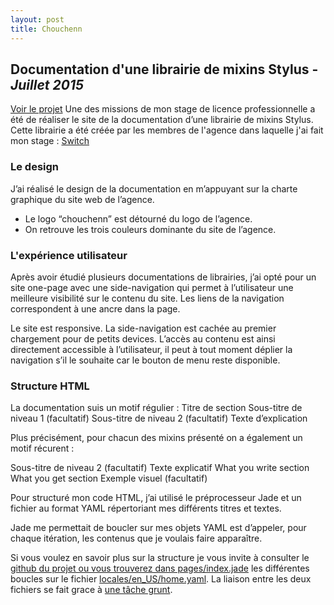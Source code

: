```yaml
---
layout: post
title: Chouchenn
---
```



## Documentation d'une librairie de mixins Stylus - *Juillet 2015*
[Voir le projet](http://chouchenn.switch.paris/)
Une des missions de mon stage de licence professionnelle a été de réaliser le site de la documentation d’une librairie de mixins Stylus.
Cette librairie a été créée par les membres de l'agence dans laquelle j'ai fait mon stage : [Switch](http://switch-company.com/)

### Le design

J’ai réalisé le design de la documentation en m’appuyant sur la charte graphique du site web de l’agence.

- Le logo “chouchenn” est détourné du logo de l’agence.
- On retrouve les trois couleurs dominante du site de l’agence.

### L'expérience utilisateur

Après avoir étudié plusieurs documentations de librairies, j’ai opté pour un site one-page avec une side-navigation qui permet à l’utilisateur une meilleure visibilité sur le contenu du site. Les liens de la navigation correspondent à une ancre dans la page.

Le site est responsive. La side-navigation est cachée au premier chargement pour de petits devices. L’accès au contenu est ainsi directement accessible à l’utilisateur, il peut à tout moment déplier la navigation s’il le souhaite car le bouton de menu reste disponible.

### Structure HTML

La documentation suis un motif régulier :
Titre de section
Sous-titre de niveau 1 (facultatif)
Sous-titre de niveau 2 (facultatif)
Texte d’explication

Plus précisément, pour chacun des mixins présenté on a également un motif récurent :

Sous-titre de niveau 2 (facultatif)
Texte explicatif
What you write section
What you get section
Exemple visuel (facultatif)

Pour structuré mon code HTML, j’ai utilisé le préprocesseur Jade et un fichier au format YAML répertoriant mes différents titres et textes.

Jade me permettait de boucler sur mes objets YAML est d’appeler, pour chaque itération, les contenus que je voulais faire apparaître.

Si vous voulez en savoir plus sur la structure je vous invite à consulter le [github du projet ou vous trouverez dans pages/index.jade](https://github.com/Switch-Company/chouchenn/blob/documentation/pages/index.jade) les différentes boucles sur le fichier [locales/en_US/home.yaml](https://github.com/Switch-Company/chouchenn/blob/documentation/locales/en_US/home.yaml).
La liaison entre les deux fichiers se fait grace à [une tâche grunt](https://github.com/Switch-Company/chouchenn/blob/documentation/Gruntfile.js).



